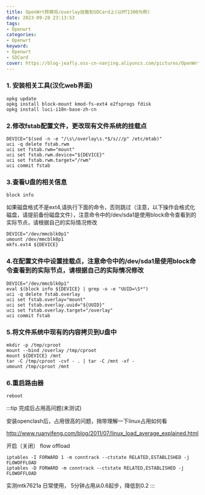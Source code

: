 ```yaml
---
title: OpenWrt转移将/overlay挂载到SDCard上(以MT1300为例)
date: 2023-09-28 23:13:53
tags:
- Openwrt
categories:
- Openwrt
keyword:
- Openwrt
- SDCard
cover: https://blog-jeafly.oss-cn-nanjing.aliyuncs.com/pictures/OpenWrt/mt1300_hardware.png
---
```


### 1. 安装相关工具(汉化web界面)
```shell
opkg update
opkg install block-mount kmod-fs-ext4 e2fsprogs fdisk
opkg install luci-i18n-base-zh-cn
```

### 2.修改fstab配置文件，更改现有文件系统的挂载点
```shell
DEVICE="$(sed -n -e "/\s\/overlay\s.*$/s///p" /etc/mtab)"
uci -q delete fstab.rwm
uci set fstab.rwm="mount"
uci set fstab.rwm.device="${DEVICE}"
uci set fstab.rwm.target="/rwm"
uci commit fstab
```

### 3.查看U盘的相关信息
```shell
block info
```
如果磁盘格式不是ext4,请执行下面的命令，否则跳过（注意，以下操作会格式化磁盘，请提前备份磁盘文件），注意命令中的/dev/sda1是使用block命令查看到的实际节点，请根据自己的实际情况修改
```shell
DEVICE="/dev/mmcblk0p1"
umount /dev/mmcblk0p1
mkfs.ext4 ${DEVICE}
```
### 4.在配置文件中设置挂载点，注意命令中的/dev/sda1是使用block命令查看到的实际节点，请根据自己的实际情况修改
```shell
DEVICE="/dev/mmcblk0p1"
eval $(block info ${DEVICE} | grep -o -e "UUID=\S*")
uci -q delete fstab.overlay
uci set fstab.overlay="mount"
uci set fstab.overlay.uuid="${UUID}"
uci set fstab.overlay.target="/overlay"
uci commit fstab
```
### 5.将文件系统中现有的内容拷贝到U盘中
```shell
mkdir -p /tmp/cproot
mount --bind /overlay /tmp/cproot
mount ${DEVICE} /mnt
tar -C /tmp/cproot -cvf - . | tar -C /mnt -xf -
umount /tmp/cproot /mnt
```
### 6.重启路由器
```shell
reboot
```


:::tip 完成后占用高问题(未测试)

安装openclash后，占用很高的问题，捎带理解一下linux占用如何看

http://www.ruanyifeng.com/blog/2011/07/linux_load_average_explained.html

开启（关闭） flow offload
```shell
iptables -I FORWARD 1 -m conntrack --ctstate RELATED,ESTABLISHED -j FLOWOFFLOAD
iptables -D FORWARD -m conntrack --ctstate RELATED,ESTABLISHED -j FLOWOFFLOAD
```
实测mtk7621a 日常使用， 5分钟占用从0.6起步，降低到0.2
:::